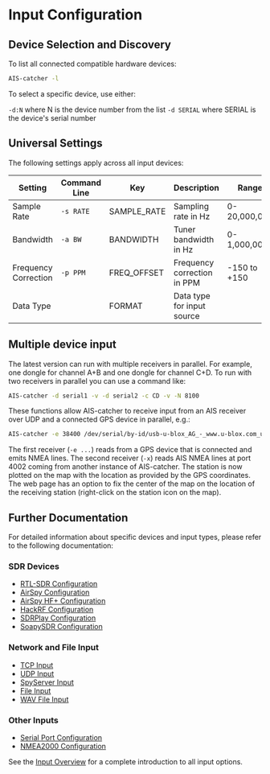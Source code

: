 # Input Configuration

## Device Selection and Discovery

To list all connected compatible hardware devices:
```bash
AIS-catcher -l
```
To select a specific device, use either:

`-d:N` where N is the device number from the list
`-d SERIAL` where SERIAL is the device's serial number

## Universal Settings
The following settings apply across all input devices:

| Setting | Command Line | Key | Description | Range | Default |
|---------|--------------|---|----------|--------|---------|
| Sample Rate | `-s RATE` | SAMPLE_RATE | Sampling rate in Hz | 0-20,000,000 | Device-specific |
| Bandwidth | `-a BW` | BANDWIDTH | Tuner bandwidth in Hz | 0-1,000,000 | 0 (auto) |
| Frequency Correction | `-p PPM` |  FREQ_OFFSET | Frequency correction in PPM | -150 to +150 | 0 |
| Data Type | | FORMAT | Data type for input source |

## Multiple device input

The latest version can run with multiple receivers in parallel. For example, one dongle for channel A+B and one dongle for channel C+D. To run with two receivers in parallel you can use a command like:
```bash
AIS-catcher -d serial1 -v -d serial2 -c CD -v -N 8100
```

These functions allow AIS-catcher to receive input from an AIS receiver over UDP and a connected GPS device in parallel, e.g.:
```bash
AIS-catcher -e 38400 /dev/serial/by-id/usb-u-blox_AG_-_www.u-blox.com_u-blox_7_-_GPS_GNSS_Receiver-if00 -x 192.168.1.235 4002 -N 8100 share_loc on
```
The first receiver (`-e ...`) reads from a GPS device that is connected and emits NMEA lines. The second receiver (`-x`) reads AIS NMEA lines at port 4002 coming from another instance of AIS-catcher. The station is now plotted on the map with the location as provided
by the GPS coordinates. The web page has an option to fix the center of the map on the location of the receiving station (right-click on the station icon on the map).


## Further Documentation

For detailed information about specific devices and input types, please refer to the following documentation:

### SDR Devices
- [RTL-SDR Configuration](rtlsdr.md)
- [AirSpy Configuration](airspy.md)
- [AirSpy HF+ Configuration](airspyhf.md)
- [HackRF Configuration](hackrf.md)
- [SDRPlay Configuration](sdrplay.md)
- [SoapySDR Configuration](soapysdr.md)

### Network and File Input
- [TCP Input](tcp.md)
- [UDP Input](udp.md)
- [SpyServer Input](spyserver.md)
- [File Input](file.md)
- [WAV File Input](wav.md)

### Other Inputs
- [Serial Port Configuration](serial.md)
- [NMEA2000 Configuration](NMEA2000.md)

See the [Input Overview](overview.md) for a complete introduction to all input options.